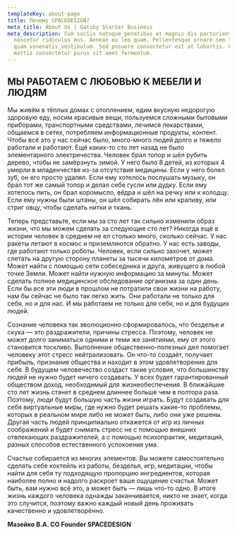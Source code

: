 ```yaml
---
templateKey: about-page
title: Почему SPACEDESIGN?
meta_title: About Us | Gatsby Starter Business
meta_description: Cum sociis natoque penatibus et magnis dis parturient montes,
  nascetur ridiculus mus. Aenean eu leo quam. Pellentesque ornare sem lacinia
  quam venenatis vestibulum. Sed posuere consectetur est at lobortis. Cras
  mattis consectetur purus sit amet fermentum.
---
```

## МЫ РАБОТАЕМ С ЛЮБОВЬЮ К МЕБЕЛИ И ЛЮДЯМ

Мы живём в тёплых домах с отоплением, едим вкусную недорогую здоровую еду, носим красивые вещи, пользуемся сложными бытовыми приборами, транспортными средствами, лечимся лекарствами, общаемся в сетях, потребляем информационные продукты, контент. Чтобы всё это у нас сейчас было, много-много людей долго и тяжело работали и работают. Ещё каких-то сто лет назад не было элементарного электричества. Человек брал топор и шёл рубить дерево, чтобы не замёрзнуть зимой. У него было 8 детей, из которых 4 умерли в младенчестве из-за отсутствия медицины. Если у него болел зуб, он его просто удалял. Если ему хотелось послушать музыку, он брал тот же самый топор и делал себе гусли или дудку. Если ему хотелось пить, он брал коромысло, вёдра и шёл на речку или к колодцу. Если ему нужны были штаны, он шёл собирать лён или крапиву, или стриг овцу, чтобы сделать нитки и ткань.

Теперь представьте, если мы за сто лет так сильно изменили образ жизни, что мы можем сделать за следующие сто лет? Никогда ещё в истории человек в среднем не ел столько много, сколько сейчас. У нас ракеты летают в космос и приземляются обратно. У нас есть заводы, где работают только роботы. Человек, если сильно захочет, может слетать на другую сторону планеты за тысячи километров от дома. Может найти с помощью сети собеседника и друга, живущего в любой точке Земли. Может найти нужную информацию за минуты. Может сделать полное медицинское обследование организма за один день. Если бы все эти люди в прошлом не потратили свои жизни на работу, нам бы сейчас не было так легко жить. Они работали не только для себя, но и для нас. И мы работаем не только для себя, но и для будущих людей.

Сознание человека так эволюционно сформировалось, что безделье и скука — это раздражители, причины стресса. Поэтому, человек не может долго заниматься одними и теми же занятиями, ему от этого становится тоскливо. Выполнение общественно-полезных дел помогает человеку этот стресс нейтрализовать. Он что-то создаёт, получает прибыль, признание общества и находит в этом удовлетворение для себя. В будущем человечество создаст такие условия, что большинству людей не нужно будет ничего создавать. У всех будет гарантированный обществом доход, необходимый для жизнеобеспечения. В ближайшие сто лет жизнь станет в среднем длиннее больше чем в полтора раза. Поэтому, люди будут большую часть жизни играть. Будут создавать для себя виртуальные миры, где нужно будет решать какие-то проблемы, которых в реальном мире либо не может быть, либо они уже решены. Другая часть людей принципиально откажется от игр из личных соображений и будет снимать стресс не с помощью внешних отвлекающих раздражителей, а с помощью психопрактик, медитаций, разных способов естественного успокоения ума.

Счастье собирается из многих элементов. Вы можете самостоятельно сделать себе коктейль из работы, безделья, игр, медитации, чтобы найти для себя ту подходящую пропорцию ингредиентов, которая наиболее полно и надолго раскроет ваше ощущение счастья. Может быть, вам нужно всё это, а может быть — лишь что-то одно. В итоге жизнь каждого человека однажды заканчивается, никто не знает, когда это случится, поэтому важно каждый новый день проживать качественно и удовлетворённо.

**Мазейко В.А. CO Founder SPACEDESIGN**